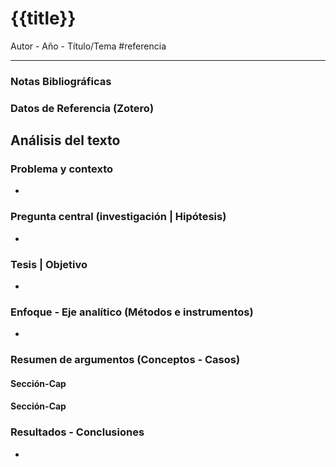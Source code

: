 # {{title}}
Autor - Año - Título/Tema
#referencia

---
### Notas Bibliográficas 

### Datos de Referencia (Zotero)


## Análisis del texto

### Problema y contexto
- 

### Pregunta central (investigación | Hipótesis)
- 

### Tesis | Objetivo
- 

### Enfoque - Eje analítico (Métodos e instrumentos)
- 

### Resumen de argumentos (Conceptos - Casos)
#### Sección-Cap
#### Sección-Cap

### Resultados - Conclusiones
- 

